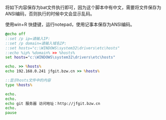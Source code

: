 将如下内容保存为bat文件执行即可，因为这个脚本中有中文，需要将文件保存为ANSI编码，否则执行的时候中文会显示乱码。

使用win+R 快捷键，运行notepad，使用记事本保存为ANSI编码。

```bat
@echo off
::set /p ip=请输入IP:
::set /p domain=请输入域名IP:
::set hosts="c:\WINDOWS\system32\drivers\etc\hosts"
::echo %ip% %domain% >> %hosts%
set hosts="c:\WINDOWS\system32\drivers\etc\hosts"

echo. >> %hosts%
echo 192.168.0.241 jfgit.bzw.cn >> %hosts%

::显示hosts文件中的内容
type %hosts%

echo.
echo.
echo git 服务器 访问地址：http://jfgit.bzw.cn
echo.
pause

```



